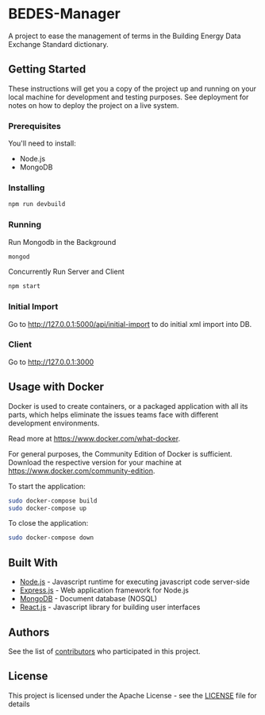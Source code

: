 # BEDES-Manager

A project to ease the management of terms in the Building Energy Data Exchange Standard dictionary.

## Getting Started

These instructions will get you a copy of the project up and running on your local machine for development and testing purposes. See deployment for notes on how to deploy the project on a live system.

### Prerequisites

You'll need to install:

 * Node.js
 * MongoDB

### Installing
```bash
npm run devbuild
```
### Running
Run Mongodb in the Background
```bash
mongod
```
Concurrently Run Server and Client
```bash
npm start
```
### Initial Import
Go to http://127.0.0.1:5000/api/initial-import to do initial xml import into DB.
### Client
Go to http://127.0.0.1:3000

## Usage with Docker
Docker is used to create containers, or a packaged application with all its parts, which helps eliminate the issues teams face with different development environments.

Read more at https://www.docker.com/what-docker.

For general purposes, the Community Edition of Docker is sufficient. Download the respective version for your machine at https://www.docker.com/community-edition.

To start the application:
```bash
sudo docker-compose build
sudo docker-compose up
```
To close the application:
```bash
sudo docker-compose down
```
## Built With

* [Node.js](https://nodejs.org/en/) - Javascript runtime for executing javascript code server-side
* [Express.js](https://expressjs.com/) - Web application framework for Node.js
* [MongoDB](https://www.mongodb.com/) - Document database (NOSQL)
* [React.js](https://reactjs.org/) - Javascript library for building user interfaces

## Authors

See the list of [contributors](https://github.com/Maalka/BEDES-Manager/contributors) who participated in this project.

## License

This project is licensed under the Apache License - see the [LICENSE](LICENSE) file for details
